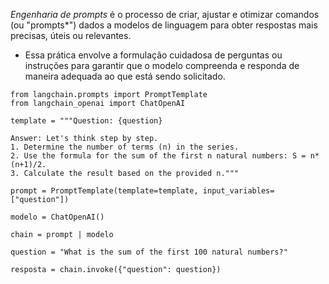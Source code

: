 *Engenharia de prompts* é o processo de criar, ajustar e otimizar comandos (ou "prompts*") dados a modelos de linguagem para obter respostas mais precisas, úteis ou relevantes.
- Essa prática envolve a formulação cuidadosa de perguntas ou instruções para garantir que o modelo compreenda e responda de maneira adequada ao que está sendo solicitado.
```
from langchain.prompts import PromptTemplate
from langchain_openai import ChatOpenAI

template = """Question: {question}

Answer: Let's think step by step.
1. Determine the number of terms (n) in the series.
2. Use the formula for the sum of the first n natural numbers: S = n*(n+1)/2.
3. Calculate the result based on the provided n."""

prompt = PromptTemplate(template=template, input_variables=["question"])

modelo = ChatOpenAI()

chain = prompt | modelo

question = "What is the sum of the first 100 natural numbers?"

resposta = chain.invoke({"question": question})
```
     
